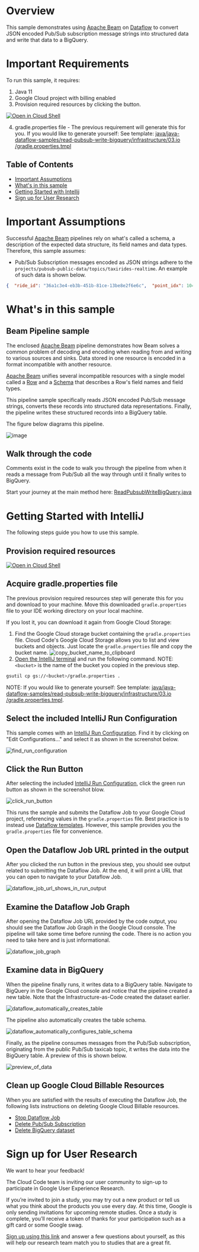 # Overview

This sample demonstrates using [Apache Beam](https://beam.apache.org/) on [Dataflow](https://cloud.google.com/dataflow)
to convert JSON encoded Pub/Sub subscription message strings into structured data and write that data to a BigQuery.

# Important Requirements

To run this sample, it requires:

1. Java 11
2. Google Cloud project with billing enabled
3. Provision required resources by clicking the button.

[![Open in Cloud Shell](https://gstatic.com/cloudssh/images/open-btn.svg)](https://shell.cloud.google.com/cloudshell/editor?cloudshell_git_repo=https%3A%2F%2Fgithub.com%2FGoogleCloudPlatform%2Fcloud-code-samples&cloudshell_git_branch=v1&cloudshell_tutorial=cloud-shell-readme.md&cloudshell_working_dir=java%2Fjava-dataflow-samples%2Fread-pubsub-write-bigquery&show=terminal)

4. gradle.properties file - The previous requirement will generate this for you. If you would like to generate yourself: See template: [java/java-dataflow-samples/read-pubsub-write-bigquery/infrastructure/03.io
/gradle.properties.tmpl](infrastructure/03.io/gradle.properties.tmpl)

## Table of Contents
* [Important Assumptions](#important-assumptions)
* [What's in this sample](#whats-in-this-sample)
* [Getting Started with Intellij](#getting-started-with-intellij)
* [Sign up for User Research](#sign-up-for-user-research)

# Important Assumptions

Successful [Apache Beam](https://beam.apache.org/) pipelines rely on what's called a schema, a description of the
expected data structure, its field names and data types.
Therefore, this sample assumes:
- Pub/Sub Subscription messages encoded as JSON strings adhere to the
`projects/pubsub-public-data/topics/taxirides-realtime`.  An example of such data is shown below.
```json
{  "ride_id": "36a1c3e4-eb3b-451b-81ce-13be8e2f6e6c",  "point_idx": 1042,  "latitude": 40.721470000000004,  "longitude": -73.82676000000001,  "timestamp": "2023-02-08T14:02:34.28351-05:00",  "meter_reading": 23.425806,  "meter_increment": 0.02248158,  "ride_status": "enroute",  "passenger_count": 2}
```


# What's in this sample

## Beam Pipeline sample

The enclosed [Apache Beam](https://beam.apache.org/) pipeline demonstrates how
Beam solves a common problem of decoding and encoding when reading from and
writing to various sources and sinks.  Data stored in one resource is encoded in a format
incompatible with another resource.

[Apache Beam](https://beam.apache.org/) unifies several incompatible resources with a single model called a
[Row](https://beam.apache.org/releases/javadoc/current/org/apache/beam/sdk/values/Row.html) and a
[Schema](https://beam.apache.org/releases/javadoc/current/org/apache/beam/sdk/schemas/Schema.html)
that describes a Row's field names and field types.

This pipeline sample specifically reads JSON encoded Pub/Sub message strings, converts these
records into structured data representations.  Finally, the pipeline writes these structured records into a BigQuery
table.

The figure below diagrams this pipeline.

![image](./img/pipeline.png)

## Walk through the code

Comments exist in the code to walk you through the pipeline from when it reads
a message from Pub/Sub all the way through until it finally writes to BigQuery.

Start your journey at the main method here:
[ReadPubsubWriteBigQuery.java](src/main/java/com/cloudcode/dataflow/ReadPubsubWriteBigQuery.java)

# Getting Started with IntelliJ

The following steps guide you how to use this sample.

## Provision required resources

[![Open in Cloud Shell](https://gstatic.com/cloudssh/images/open-btn.svg)](https://shell.cloud.google.com/cloudshell/editor?cloudshell_git_repo=https%3A%2F%2Fgithub.com%2FGoogleCloudPlatform%2Fcloud-code-samples&cloudshell_git_branch=v1&cloudshell_tutorial=cloud-shell-readme.md&cloudshell_working_dir=java%2Fjava-dataflow-samples%2Fread-pubsub-write-bigquery&show=terminal)

## Acquire gradle.properties file

The previous provision required resources step will generate this for you and
download to your machine.  Move this downloaded `gradle.properties` file to your
IDE working directory on your local machine.

If you lost it, you can download it again from Google Cloud Storage:
1. Find the Google Cloud storage bucket containing the `gradle.properties` file.
Cloud Code's Google Cloud Storage allows you to list and view buckets and
objects.  Just locate the `gradle.properties` file and copy the bucket name.
![copy_bucket_name_to_clipboard](img/copy_bucket_name_to_clipboard.png)
2. [Open the IntelliJ terminal](https://www.jetbrains.com/help/idea/terminal-emulator.html)
and run the following command.  NOTE: `<bucket>` is the name of the bucket
you copied in the previous step.
```sh
gsutil cp gs://<bucket>/gradle.properties .
```

NOTE: If you would like to generate yourself: See template: [java/java-dataflow-samples/read-pubsub-write-bigquery/infrastructure/03.io
/gradle.properties.tmpl](infrastructure/03.io/gradle.properties.tmpl).

## Select the included IntelliJ Run Configuration

This sample comes with an [IntelliJ Run Configuration](https://www.jetbrains.com/help/idea/run-debug-configuration.html).
Find it by clicking on "Edit Configurations..." and select it
as shown in the screenshot below.

![find_run_configuration](img/find_run_configuration.png)

## Click the Run Button

After selecting the included
[IntelliJ Run Configuration](https://www.jetbrains.com/help/idea/run-debug-configuration.html),
click the green run button as shown in the screenshot blow.

![click_run_button](img/click_run_button.png)

This runs the sample and submits the Dataflow Job to your
Google Cloud project, referencing values in the `gradle.properties`
file.  Best practice is to instead use
[Dataflow templates](https://cloud.google.com/dataflow/docs/concepts/dataflow-templates).
However, this sample provides you the `gradle.properties` file
for convenience.

## Open the Dataflow Job URL printed in the output

After you clicked the run button in the previous step,
you should see output related to submitting the Dataflow Job.
At the end, it will print a URL that you can open to navigate
to your Dataflow Job.

![dataflow_job_url_shows_in_run_output](img/dataflow_job_url_shows_in_run_output.png)

## Examine the Dataflow Job Graph

After opening the Dataflow Job URL provided by the code output,
you should see the Dataflow Job Graph in the Google Cloud console.
The pipeline will take some time before running the code.  There
is no action you need to take here and is just informational.

![dataflow_job_graph](img/dataflow_job_graph.png)

## Examine data in BigQuery

When the pipeline finally runs, it writes data to a BigQuery table.
Navigate to BigQuery in the Google Cloud console and notice that
the pipeline created a new table.  Note that the Infrastructure-as-Code
created the dataset earlier.

![dataflow_automatically_creates_table](img/dataflow_automatically_creates_table.png)

The pipeline also automatically creates the table schema.

![dataflow_automatically_configures_table_schema](img/dataflow_automatically_configures_table_schema.png)

Finally, as the pipeline consumes messages from the Pub/Sub subscription,
originating from the public Pub/Sub taxicab topic,
it writes the data into the BigQuery table.  A preview of this is shown
below.

![preview_of_data](img/preview_of_data.png)

## Clean up Google Cloud Billable Resources

When you are satisfied with the results of executing the Dataflow Job,
the following lists instructions on deleting Google Cloud Billable resources.

- [Stop Dataflow Job](https://cloud.google.com/dataflow/docs/guides/stopping-a-pipeline)
- [Delete Pub/Sub Subscription](https://cloud.google.com/pubsub/docs/create-subscription#delete_subscription)
- [Delete BigQuery dataset](https://cloud.google.com/bigquery/docs/managing-datasets#deleting_datasets)

# Sign up for User Research

We want to hear your feedback!

The Cloud Code team is inviting our user community to sign-up to participate in Google User Experience Research.

If you’re invited to join a study, you may try out a new product or tell us what you think about the products you use every day. At this time, Google is only sending invitations for upcoming remote studies. Once a study is complete, you’ll receive a token of thanks for your participation such as a gift card or some Google swag.

[Sign up using this link](https://google.qualtrics.com/jfe/form/SV_4Me7SiMewdvVYhL?reserved=1&utm_source=In-product&Q_Language=en&utm_medium=own_prd&utm_campaign=Q1&productTag=clou&campaignDate=January2021&referral_code=UXbT481079) and answer a few questions about yourself, as this will help our research team match you to studies that are a great fit.